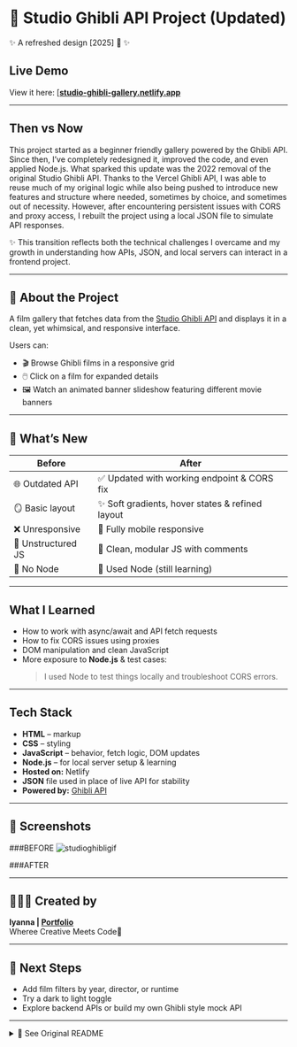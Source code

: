 # 🌸 Studio Ghibli API Project (Updated)  
✨ A refreshed design [2025] 🧼 ✨

## Live Demo  

View it here: [[**studio-ghibli-gallery.netlify.app**]((https://studioghibliapiproject.netlify.app/#))  

---

## Then vs Now  
This project started as a beginner friendly gallery powered by the Ghibli API. Since then, I’ve completely redesigned it, improved the code, and even applied Node.js. What sparked this update was the 2022 removal of the original Studio Ghibli API. Thanks to the Vercel Ghibli API, I was able to reuse much of my original logic while also being pushed to introduce new features and structure where needed, sometimes by choice, and sometimes out of necessity. However, after encountering persistent issues with CORS and proxy access, I rebuilt the project using a local JSON file to simulate API responses. 

✨ This transition reflects both the technical challenges I overcame and my growth in understanding how APIs, JSON, and local servers can interact in a frontend project.

---

## 💫 About the Project  
A film gallery that fetches data from the [Studio Ghibli API](https://ghibliapi.vercel.app/films) and displays it in a clean, yet whimsical, and responsive interface.

Users can:
- 🎬 Browse Ghibli films in a responsive grid  
- 🖱️ Click on a film for expanded details  
- 🖼️ Watch an animated banner slideshow featuring different movie banners  

---

## 🌟 What’s New  
| Before | After |
|--------|-------|
| 🌐 Outdated API | ✅ Updated with working endpoint & CORS fix |
| 🪞 Basic layout | ✨ Soft gradients, hover states & refined layout |
| ❌ Unresponsive | 📱 Fully mobile responsive |
| 🧵 Unstructured JS | 🧼 Clean, modular JS with comments |
| 🚫 No Node | 🌱 Used Node (still learning) |

---

## What I Learned  
- How to work with async/await and API fetch requests  
- How to fix CORS issues using proxies  
- DOM manipulation and clean JavaScript  
- More exposure to **Node.js** & test cases:  
   > I used Node to test things locally and troubleshoot CORS errors.

---

## Tech Stack  
- **HTML** – markup  
- **CSS** – styling
- **JavaScript** – behavior, fetch logic, DOM updates  
- **Node.js** – for local server setup & learning  
- **Hosted on:** Netlify
- **JSON** file used in place of live API for stability  
- **Powered by:** [Ghibli API](https://ghibliapi.vercel.app/films)

---

## 📸 Screenshots  

###BEFORE
![studioghibligif](https://user-images.githubusercontent.com/87724081/202005100-d84d2bd3-a8e3-4f87-9ab7-c45eb61d4c1a.gif)

###AFTER

---

## 👩🏾‍💻 Created by  
**Iyanna | [Portfolio](https://iyannadevelops.netlify.app/)**  
Wheree Creative Meets Code🌸

---

## 🌱 Next Steps    
- Add film filters by year, director, or runtime  
- Try a dark to light toggle  
- Explore backend APIs or build my own Ghibli style mock API

---

<details>
<summary>🌸 See Original README</summary>

# Studio-Ghibli-API-Project
## :purple_heart: :cherry_blossom: :dizzy: :star2: :sparkles: :purple_heart:

API project using the ghibliapi.heroku.app

:bulb: The inspiration for this project was to create a film gallery for Studio Ghibli that allows you to browse their films. This project uses the ghibli.heroku.app api. HTML for content, CSS for styling, and Javascript for behavior. 

:framed_picture: The project includes a banner slideshow that is timed to display a different film banner from Studio Ghibli. 

:pushpin: Users can also click on the film to learn more information. 

:art: The color pallete is a purple to pink gradient to capture the whimisical and dreamy aura alot of the Studio Ghibli films portray. 

![studioghibligif](https://user-images.githubusercontent.com/87724081/202005100-d84d2bd3-a8e3-4f87-9ab7-c45eb61d4c1a.gif)

</details>
